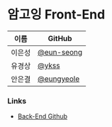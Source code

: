 # 암고잉 Front-End

|이름|GitHub|
|---|---|
|이은성|[@eun-seong](https://github.com/eun-seong)|
|유경상|[@ykss](https://github.com/ykss)|
|안은결|[@eungyeole](https://github.com/eungyeole)|


### Links
* [Back-End Github](https://github.com/depromeet/imgoing-backend)

